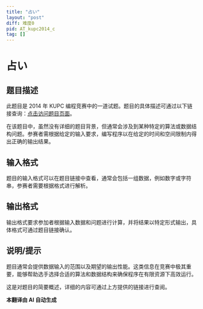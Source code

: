 ```yaml
---
title: "占い"
layout: "post"
diff: 难度0
pid: AT_kupc2014_c
tag: []
---
```


# 占い

## 题目描述

此题目是 2014 年 KUPC 编程竞赛中的一道试题。题目的具体描述可通过以下链接查询：[点击访问题目页面](https://atcoder.jp/contests/kupc2014/tasks/kupc2014_c)。

在该题目中，虽然没有详细的题目背景，但通常会涉及到某种特定的算法或数据结构问题。参赛者需根据给定的输入要求，编写程序以在给定的时间和空间限制内得出正确的输出结果。

## 输入格式

题目的输入格式可以在题目链接中查看，通常会包括一组数据，例如数字或字符串，参赛者需要根据格式进行解析。

## 输出格式

输出格式要求参加者根据输入数据和问题进行计算，并将结果以特定形式输出，具体格式可通过题目链接确认。

## 说明/提示

题目通常会提供数据输入的范围以及期望的输出性能。这类信息在竞赛中极其重要，能够帮助选手选择合适的算法和数据结构来确保程序在有限资源下高效运行。

这是对题目的简要概述，详细的内容可通过上方提供的链接进行查阅。

 **本翻译由 AI 自动生成**

